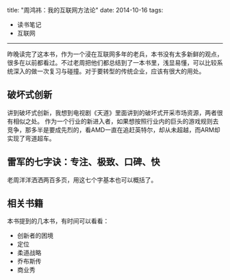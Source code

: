 title: "周鸿祎：我的互联网方法论"
date:  2014-10-16
tags:
- 读书笔记
- 互联网 

--- 

昨晚读完了这本书，作为一个浸在互联网多年的老兵，本书没有太多新鲜的观点，很多在以前都看过。不过老周把他们都总结到了一本书里，浅显易懂，可以比较系统深入的做一次复习与碰撞。对于要转型的传统企业，应该有很大的用处。

<!--more-->

## 破坏式创新

讲到破坏式创新，我想到电视剧《天道》里面讲到的破坏式开采市场资源，两者很有相似之处。
作为一个行业的新进入者，如果想按照行业内的巨头的游戏规则去竞争，那多半是要成先烈的，看AMD一直在追赶英特尔，却从未超越，而ARM却实现了弯道超车。



## 雷军的七字诀：专注、极致、口碑、快

老周洋洋洒洒两百多页，用这七个字基本也可以概括了。

## 相关书籍

本书提到的几本书，有时间可以看看：

- 创新者的困境
- 定位
- 柔道战略
- 乔布斯传
- 商业秀



